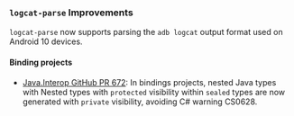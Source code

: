 ### `logcat-parse` Improvements

`logcat-parse` now supports parsing the `adb logcat` output format used
on Android 10 devices.


#### Binding projects

  - [Java.Interop GitHub PR 672](https://github.com/xamarin/java.interop/pull/672):
    In bindings projects, nested Java types with Nested types with `protected`
    visibility within `sealed` types are now generated with `private` visibility,
    avoiding C# warning CS0628.
